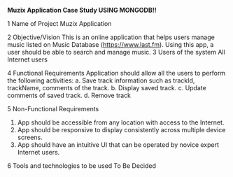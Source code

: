 **Muzix Application Case Study USING MONGODB!!**

1 Name of Project Muzix Application

2 Objective/Vision This is an online application that helps users manage music listed on Music Database (https://www.last.fm). Using this app, a user should be able to search and manage music.
3 Users of the system All Internet users

4 Functional Requirements 
 Application should allow all the users to perform the following activities:
a. Save track information such as trackId,
trackName, comments of the track.
b. Display saved track.
c. Update comments of saved track.
d. Remove track

5 Non-Functional Requirements
1. App should be accessible from any location with access
to the Internet.
2. App should be responsive to display consistently across
multiple device screens.
3. App should have an intuitive UI that can be operated by
novice expert Internet users.

6 Tools and technologies to be used
 To Be Decided
